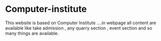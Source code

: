 # Computer-institute
This website is based on Computer Institute ....in webpage all content are available like take admission , any quarry section , event section and so many  things are available. 
